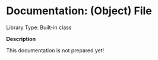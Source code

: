 # Documentation: (Object) File

Library Type: Built-in class

**Description**

This documentation is not prepared yet!